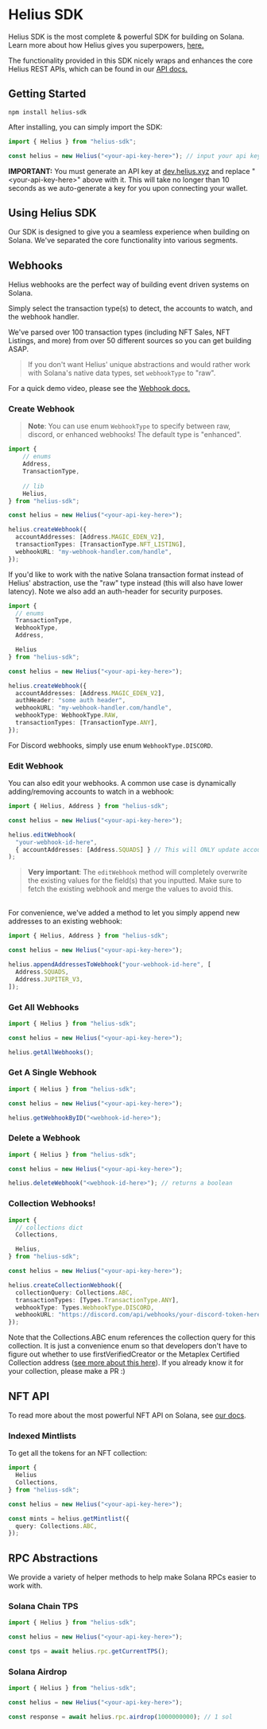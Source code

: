 # Helius SDK

Helius SDK is the most complete & powerful SDK for building on Solana. Learn more about how Helius gives you superpowers, [here.](https://helius.xyz)

The functionality provided in this SDK nicely wraps and enhances the core Helius REST APIs, which can be found in our [API docs.](https://docs.helius.xyz)
<br />

## Getting Started

```
npm install helius-sdk
```

After installing, you can simply import the SDK:

```ts
import { Helius } from "helius-sdk";

const helius = new Helius("<your-api-key-here>"); // input your api key generated from dev.helius.xyz here
```

**IMPORTANT:** You must generate an API key at [dev.helius.xyz](dev.helius.xyz) and replace "\<your-api-key-here>" above with it. This will take no longer than 10 seconds as we auto-generate a key for you upon connecting your wallet.
<br />

## Using Helius SDK

Our SDK is designed to give you a seamless experience when building on Solana. We've separated the core functionality into various segments.

## **Webhooks**

Helius webhooks are the perfect way of building event driven systems on Solana.

Simply select the transaction type(s) to detect, the accounts to watch, and the webhook handler.

We've parsed over 100 transaction types (including NFT Sales, NFT Listings, and more) from over 50 different sources so you can get building ASAP.

> If you don't want Helius' unique abstractions and would rather work with Solana's native data types, set `webhookType` to "raw".

For a quick demo video, please see the [Webhook docs.](https://docs.helius.xyz/webhooks/webhooks-summary)
<br />

### **Create Webhook**

> **Note**: You can use enum `WebhookType` to specify between raw, discord, or enhanced webhooks! The default type is "enhanced".

```ts
import {
    // enums
    Address,
    TransactionType,
    
    // lib
    Helius,
} from "helius-sdk";

const helius = new Helius("<your-api-key-here>");

helius.createWebhook({
  accountAddresses: [Address.MAGIC_EDEN_V2],
  transactionTypes: [TransactionType.NFT_LISTING],
  webhookURL: "my-webhook-handler.com/handle",
});
```

If you'd like to work with the native Solana transaction format instead of Helius' abstraction, use the "raw" type instead (this will also have lower latency). Note we also add an auth-header for security purposes.

```ts
import {
  // enums
  TransactionType,
  WebhookType,
  Address,

  Helius
} from "helius-sdk";

const helius = new Helius("<your-api-key-here>");

helius.createWebhook({
  accountAddresses: [Address.MAGIC_EDEN_V2],
  authHeader: "some auth header",
  webhookURL: "my-webhook-handler.com/handle",
  webhookType: WebhookType.RAW,
  transactionTypes: [TransactionType.ANY],
});
```

For Discord webhooks, simply use enum `WebhookType.DISCORD`.

### **Edit Webhook**

You can also edit your webhooks. A common use case is dynamically adding/removing accounts to watch in a webhook:

```ts
import { Helius, Address } from "helius-sdk";

const helius = new Helius("<your-api-key-here>");

helius.editWebhook(
  "your-webhook-id-here",
  { accountAddresses: [Address.SQUADS] } // This will ONLY update accountAddresses, not the other fields on the webhook object
);
```

> **Very important**: The `editWebhook` method will completely overwrite the existing values for the field(s) that you inputted. Make sure to fetch the existing webhook and merge the values to avoid this.

<br />
For convenience, we've added a method to let you simply append new addresses to an existing webhook:

```ts
import { Helius, Address } from "helius-sdk";

const helius = new Helius("<your-api-key-here>");

helius.appendAddressesToWebhook("your-webhook-id-here", [
  Address.SQUADS,
  Address.JUPITER_V3,
]);
```

### **Get All Webhooks**

```ts
import { Helius } from "helius-sdk";

const helius = new Helius("<your-api-key-here>");

helius.getAllWebhooks();
```

### **Get A Single Webhook**

```ts
import { Helius } from "helius-sdk";

const helius = new Helius("<your-api-key-here>");

helius.getWebhookByID("<webhook-id-here>");
```

### **Delete a Webhook**

```ts
import { Helius } from "helius-sdk";

const helius = new Helius("<your-api-key-here>");

helius.deleteWebhook("<webhook-id-here>"); // returns a boolean
```

### **Collection Webhooks!**

```ts
import {
  // collections dict
  Collections,

  Helius,
} from "helius-sdk";

const helius = new Helius("<your-api-key-here>");

helius.createCollectionWebhook({
  collectionQuery: Collections.ABC,
  transactionTypes: [Types.TransactionType.ANY],
  webhookType: Types.WebhookType.DISCORD,
  webhookURL: "https://discord.com/api/webhooks/your-discord-token-here",
});
```

Note that the Collections.ABC enum references the collection query for this collection. It is just a convenience enum so that developers don't have to figure out whether to use firstVerifiedCreator or the Metaplex Certified Collection address ([see more about this here](https://docs.helius.xyz/api-reference/nft-collections-on-solana)). If you already know it for your collection, please make a PR :)

## NFT API

To read more about the most powerful NFT API on Solana, see [our docs](https://docs.helius.xyz/api-reference/nft-api).

### **Indexed Mintlists**

To get all the tokens for an NFT collection:

```ts
import {
  Helius
  Collections,
} from "helius-sdk";

const helius = new Helius("<your-api-key-here>");

const mints = helius.getMintlist({
  query: Collections.ABC,
});
```


## RPC Abstractions
We provide a variety of helper methods to help make Solana RPCs easier to work with.

### Solana Chain TPS
```ts
import { Helius } from "helius-sdk";

const helius = new Helius("<your-api-key-here>");

const tps = await helius.rpc.getCurrentTPS();
```

### Solana Airdrop
```ts
import { Helius } from "helius-sdk";

const helius = new Helius("<your-api-key-here>");

const response = await helius.rpc.airdrop(1000000000); // 1 sol
```
